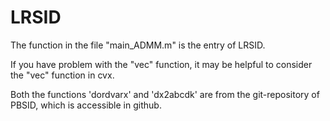 # LRSID
The function in the file "main_ADMM.m" is the entry of LRSID. 

If you have problem with the "vec" function, it may be helpful to consider the "vec" function in cvx.

Both the functions 'dordvarx' and 'dx2abcdk' are from the git-repository of PBSID, which is accessible in github.
